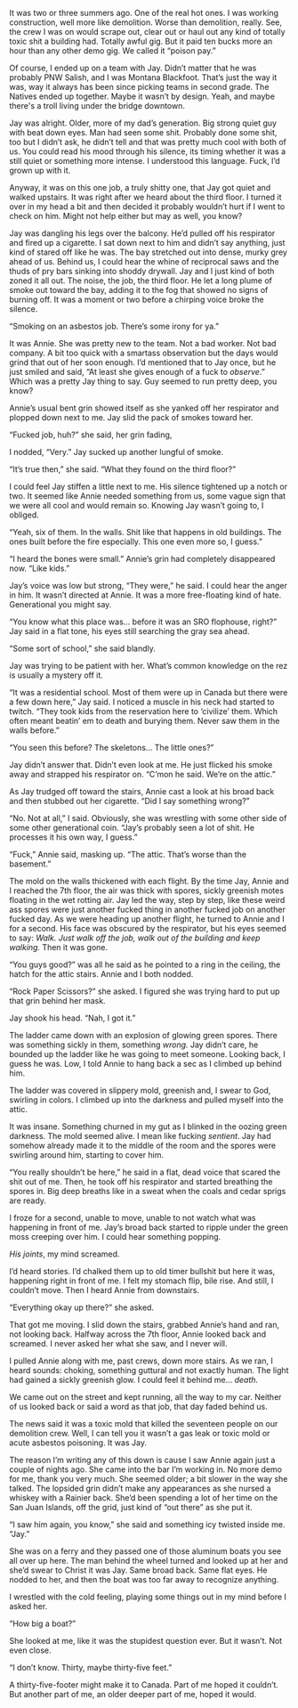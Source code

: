 It was two or three summers ago. One of the real hot ones. I was working construction, well more like demolition. Worse than demolition, really. See, the crew I was on would scrape out, clear out or haul out any kind of totally toxic shit a building had. Totally awful gig. But it paid ten bucks more an hour than any other demo gig. We called it “poison pay.”

Of course, I ended up on a team with Jay. Didn’t matter that he was probably PNW Salish, and I was Montana Blackfoot. That’s just the way it was, way it always has been since picking teams in second grade. The Natives ended up together. Maybe it wasn’t by design. Yeah, and maybe there's a troll living under the bridge downtown.

Jay was alright. Older, more of my dad’s generation. Big strong quiet guy with beat down eyes. Man had seen some shit. Probably done some shit, too but I didn’t ask, he didn’t tell and that was pretty much cool with both of us. You could read his mood through his silence, its timing whether it was a still quiet or something more intense. I understood this language. Fuck, I’d grown up with it.

Anyway, it was on this one job, a truly shitty one, that Jay got quiet and walked upstairs. It was right after we heard about the third floor. I turned it over in my head a bit and then decided it probably wouldn’t hurt if I went to check on him. Might not help either but may as well, you know?

Jay was dangling his legs over the balcony. He’d pulled off his respirator and fired up a cigarette. I sat down next to him and didn’t say anything, just kind of stared off like he was. The bay stretched out into dense, murky grey ahead of us. Behind us, I could hear the whine of reciprocal saws and the thuds of pry bars sinking into shoddy drywall. Jay and I just kind of both zoned it all out. The noise, the job, the third floor. He let a long plume of smoke out toward the bay, adding it to the fog that showed no signs of burning off. It was a moment or two before a chirping voice broke the silence.

“Smoking on an asbestos job. There’s some irony for ya.”

It was Annie. She was pretty new to the team. Not a bad worker. Not bad company. A bit too quick with a smartass observation but the days would grind that out of her soon enough. I’d mentioned that to Jay once, but he just smiled and said, “At least she gives enough of a fuck to *observe*.” Which was a pretty Jay thing to say. Guy seemed to run pretty deep, you know?

Annie’s usual bent grin showed itself as she yanked off her respirator and plopped down next to me. Jay slid the pack of smokes toward her.

“Fucked job, huh?” she said, her grin fading,

I nodded, “Very.” Jay sucked up another lungful of smoke.

“It’s true then,” she said. “What they found on the third floor?”

I could feel Jay stiffen a little next to me. His silence tightened up a notch or two. It seemed like Annie needed something from us, some vague sign that we were all cool and would remain so. Knowing Jay wasn’t going to, I obliged.

“Yeah, six of them. In the walls. Shit like that happens in old buildings. The ones built before the fire especially. This one even more so, I guess.”

“I heard the bones were small.” Annie’s grin had completely disappeared now. “Like kids.”

Jay’s voice was low but strong, “They were,” he said. I could hear the anger in him. It wasn’t directed at Annie. It was a more free-floating kind of hate. Generational you might say.

“You know what this place was… before it was an SRO flophouse, right?” Jay said in a flat tone, his eyes still searching the gray sea ahead.

“Some sort of school,” she said blandly.

Jay was trying to be patient with her. What’s common knowledge on the rez is usually a mystery off it.

“It was a residential school. Most of them were up in Canada but there were a few down here,” Jay said. I noticed a muscle in his neck had started to twitch. “They took kids from the reservation here to ‘civilize’ them. Which often meant beatin’ em to death and burying them. Never saw them in the walls before.”

“You seen this before? The skeletons… The little ones?”

Jay didn’t answer that. Didn’t even look at me. He just flicked his smoke away and strapped his respirator on. “C’mon he said. We’re on the attic.”

As Jay trudged off toward the stairs, Annie cast a look at his broad back and then stubbed out her cigarette. “Did I say something wrong?”

“No. Not at all,” I said. Obviously, she was wrestling with some other side of some other generational coin. “Jay’s probably seen a lot of shit. He processes it his own way, I guess.”

“Fuck,” Annie said, masking up. “The attic. That’s worse than the basement.”

The mold on the walls thickened with each flight. By the time Jay, Annie and I reached the 7th floor, the air was thick with spores, sickly greenish motes floating in the wet rotting air. Jay led the way, step by step, like these weird ass spores were just another fucked thing in another fucked job on another fucked day. As we were heading up another flight, he turned to Annie and I for a second. His face was obscured by the respirator, but his eyes seemed to say: *Walk. Just walk off the job, walk out of the building and keep walking.* Then it was gone.

“You guys good?” was all he said as he pointed to a ring in the ceiling, the hatch for the attic stairs. Annie and I both nodded.

“Rock Paper Scissors?” she asked. I figured she was trying hard to put up that grin behind her mask.

Jay shook his head. “Nah, I got it.”

The ladder came down with an explosion of glowing green spores. There was something sickly in them, something *wrong.* Jay didn’t care, he bounded up the ladder like he was going to meet someone. Looking back, I guess he was. Low, I told Annie to hang back a sec as I climbed up behind him.

The ladder was covered in slippery mold, greenish and, I swear to God, swirling in colors. I climbed up into the darkness and pulled myself into the attic.

It was insane. Something churned in my gut as I blinked in the oozing green darkness. The mold seemed alive. I mean like fucking *sentient*. Jay had somehow already made it to the middle of the room and the spores were swirling around him, starting to cover him.

“You really shouldn’t be here,” he said in a flat, dead voice that scared the shit out of me. Then, he took off his respirator and started breathing the spores in. Big deep breaths like in a sweat when the coals and cedar sprigs are ready.

I froze for a second, unable to move, unable to not watch what was happening in front of me. Jay’s broad back started to ripple under the green moss creeping over him. I could hear something popping.

*His joints*, my mind screamed.

I’d heard stories. I’d chalked them up to old timer bullshit but here it was, happening right in front of me. I felt my stomach flip, bile rise. And still, I couldn’t move. Then I heard Annie from downstairs.

“Everything okay up there?” she asked.

That got me moving. I slid down the stairs, grabbed Annie’s hand and ran, not looking back. Halfway across the 7th floor, Annie looked back and screamed. I never asked her what she saw, and I never will.

I pulled Annie along with me, past crews, down more stairs. As we ran, I heard sounds: choking, something guttural and not exactly human. The light had gained a sickly greenish glow. I could feel it behind me… *death*.

We came out on the street and kept running, all the way to my car. Neither of us looked back or said a word as that job, that day faded behind us.

The news said it was a toxic mold that killed the seventeen people on our demolition crew. Well, I can tell you it wasn’t a gas leak or toxic mold or acute asbestos poisoning. It was Jay.

The reason I’m writing any of this down is cause I saw Annie again just a couple of nights ago. She came into the bar I’m working in. No more demo for me, thank you very much. She seemed older; a bit slower in the way she talked. The lopsided grin didn’t make any appearances as she nursed a whiskey with a Rainier back. She’d been spending a lot of her time on the San Juan Islands, off the grid, just kind of “out there” as she put it.

“I saw him again, you know,” she said and something icy twisted inside me. “Jay.”

She was on a ferry and they passed one of those aluminum boats you see all over up here. The man behind the wheel turned and looked up at her and she’d swear to Christ it was Jay. Same broad back. Same flat eyes. He nodded to her, and then the boat was too far away to recognize anything.

I wrestled with the cold feeling, playing some things out in my mind before I asked her.

“How big a boat?”

She looked at me, like it was the stupidest question ever. But it wasn’t. Not even close.

“I don’t know. Thirty, maybe thirty-five feet.”

A thirty-five-footer might make it to Canada. Part of me hoped it couldn’t. But another part of me, an older deeper part of me, hoped it would.